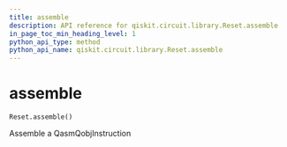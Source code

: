 ```yaml
---
title: assemble
description: API reference for qiskit.circuit.library.Reset.assemble
in_page_toc_min_heading_level: 1
python_api_type: method
python_api_name: qiskit.circuit.library.Reset.assemble
---
```


# assemble

<span id="qiskit.circuit.library.Reset.assemble" />

`Reset.assemble()`

Assemble a QasmQobjInstruction

